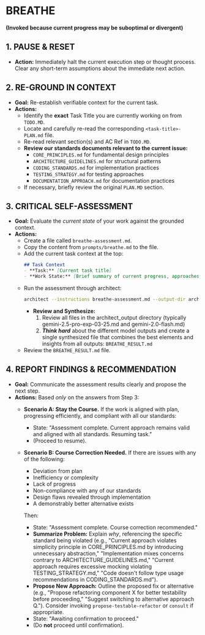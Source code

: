 # BREATHE

**(Invoked because current progress may be suboptimal or divergent)**

## 1. PAUSE & RESET
- **Action:** Immediately halt the current execution step or thought process. Clear any short-term assumptions about the immediate next action.

## 2. RE-GROUND IN CONTEXT
- **Goal:** Re-establish verifiable context for the current task.
- **Actions:**
    - Identify the **exact** Task Title you are currently working on from `TODO.MD`.
    - Locate and carefully re-read the corresponding `<task-title>-PLAN.md` file.
    - Re-read relevant section(s) and AC Ref in `TODO.MD`.
    - **Review our standards documents relevant to the current issue:**
      - `CORE_PRINCIPLES.md` for fundamental design principles
      - `ARCHITECTURE_GUIDELINES.md` for structural patterns 
      - `CODING_STANDARDS.md` for implementation practices
      - `TESTING_STRATEGY.md` for testing approaches
      - `DOCUMENTATION_APPROACH.md` for documentation practices
    - If necessary, briefly review the original `PLAN.MD` section.

## 3. CRITICAL SELF-ASSESSMENT
- **Goal:** Evaluate the *current state* of your work against the grounded context.
- **Actions:** 
    - Create a file called `breathe-assessment.md`.
    - Copy the content from `prompts/breathe.md` to the file.
    - Add the current task context at the top:
        ```markdown
        ## Task Context
        - **Task:** [Current task title]
        - **Work State:** [Brief summary of current progress, approaches tried, and ongoing challenges]
        ```
    - Run the assessment through architect:
        ```bash
        architect --instructions breathe-assessment.md --output-dir architect_output --model gemini-2.5-pro-exp-03-25 --model gemini-2.0-flash docs/philosophy/ [relevant-files-to-task]
        ```
        - **Review and Synthesize:** 
            1. Review all files in the architect_output directory (typically gemini-2.5-pro-exp-03-25.md and gemini-2.0-flash.md)
            2. ***Think hard*** about the different model outputs and create a single synthesized file that combines the best elements and insights from all outputs: `BREATHE_RESULT.md`
    - Review the `BREATHE_RESULT.md` file.

## 4. REPORT FINDINGS & RECOMMENDATION
- **Goal:** Communicate the assessment results clearly and propose the next step.
- **Actions:** Based *only* on the answers from Step 3:
    - **Scenario A: Stay the Course.** If the work is aligned with plan, progressing efficiently, and compliant with all our standards:
        - State: "Assessment complete. Current approach remains valid and aligned with all standards. Resuming task."
        - (Proceed to resume).
    - **Scenario B: Course Correction Needed.** If there are issues with any of the following:
        - Deviation from plan
        - Inefficiency or complexity
        - Lack of progress
        - Non-compliance with any of our standards
        - Design flaws revealed through implementation
        - A demonstrably better alternative exists
        
        Then:
        - State: "Assessment complete. Course correction recommended."
        - **Summarize Problem:** Explain *why*, referencing the specific standard being violated (e.g., "Current approach violates simplicity principle in CORE_PRINCIPLES.md by introducing unnecessary abstraction," "Implementation mixes concerns contrary to ARCHITECTURE_GUIDELINES.md," "Current approach requires excessive mocking violating TESTING_STRATEGY.md," "Code doesn't follow type usage recommendations in CODING_STANDARDS.md").
        - **Propose New Approach:** Outline the proposed fix or alternative (e.g., "Propose refactoring component X for better testability before proceeding," "Suggest switching to alternative approach Q."). Consider invoking `propose-testable-refactor` or `consult` if appropriate.
        - State: "Awaiting confirmation to proceed."
        - (Do **not** proceed until confirmation).
